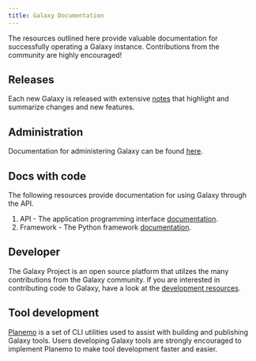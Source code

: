 ```yaml
---
title: Galaxy Documentation
---
```

The resources outlined here provide valuable documentation for successfully operating a Galaxy instance. Contributions from the community are highly encouraged!

## Releases

Each new Galaxy is released with extensive [notes](https://docs.galaxyproject.org/en/master/releases/index.html) that highlight and summarize changes and new features.

## Administration

Documentation for administering Galaxy can be found [here](/admin/).

## Docs with code

The following resources provide documentation for using Galaxy through the API.
1. API - The application programming interface [documentation](https://docs.galaxyproject.org/en/master/api_doc.html).
1. Framework - The Python framework [documentation](https://docs.galaxyproject.org/en/master/lib/modules.html).

## Developer

The Galaxy Project is an open source platform that utilzes the many contributions from the Galaxy community. If you are interested in contributing code to Galaxy, have a look at the [development resources](/develop/).

## Tool development

[Planemo](http://planemo.readthedocs.io/) is a set of CLI utilities used to assist with building and publishing Galaxy tools. Users developing Galaxy tools are strongly encouraged to implement Planemo to make tool development faster and easier.
